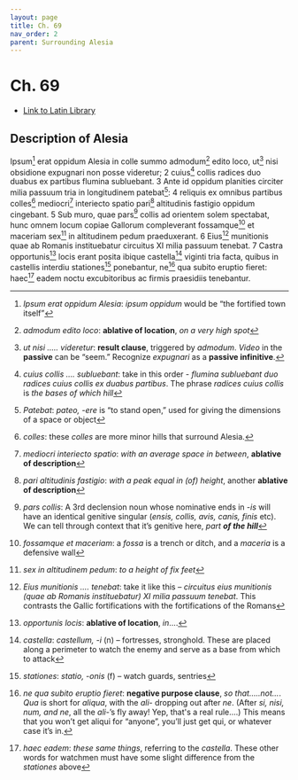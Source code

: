 ```yaml
---
layout: page
title: Ch. 69
nav_order: 2
parent: Surrounding Alesia
---
```


# Ch. 69

- [Link to Latin Library](https://www.thelatinlibrary.com/caesar/gallic/gall7.shtml#69)

## Description of Alesia 

Ipsum[^1] erat oppidum Alesia in colle summo admodum[^2] edito loco, ut[^3] nisi obsidione expugnari non posse videretur; 2 cuius[^4] collis radices duo duabus ex partibus flumina subluebant. 3 Ante id oppidum planities circiter milia passuum tria in longitudinem patebat[^5]: 4 reliquis ex omnibus partibus colles[^6] mediocri[^7] interiecto spatio pari[^8] altitudinis fastigio oppidum cingebant. 5 Sub muro, quae pars[^9] collis ad orientem solem spectabat, hunc omnem locum copiae Gallorum compleverant fossamque[^10] et maceriam sex[^11] in altitudinem pedum praeduxerant. 6 Eius[^12] munitionis quae ab Romanis instituebatur circuitus XI milia passuum tenebat. 7 Castra opportunis[^13] locis erant posita ibique castella[^14] viginti tria facta, quibus in castellis interdiu stationes[^15] ponebantur, ne[^16] qua subito eruptio fieret: haec[^17] eadem noctu excubitoribus ac firmis praesidiis tenebantur.


[^1]: *Ipsum erat oppidum Alesia*: *ipsum oppidum* would be “the fortified town itself”

[^2]: *admodum edito loco*: **ablative of location**, *on a very high spot*

[^3]: *ut nisi ….. videretur*: **result clause**, triggered by *admodum*. *Video* in the **passive** can be “seem.” Recognize *expugnari* as a **passive infinitive**.

[^4]: *cuius collis …. subluebant*: take in this order - *flumina subluebant duo radices cuius collis ex duabus partibus*. The phrase *radices cuius collis* is *the bases of which hill*

[^5]: *Patebat*: *pateo, -ere* is “to stand open,” used for giving the dimensions of a space or object

[^6]: *colles*: these *colles* are more minor hills that surround Alesia.

[^7]: *mediocri interiecto spatio*: *with an average space in between*, **ablative of description**

[^8]: *pari altitudinis fastigio*: *with a peak equal in (of) height*, another **ablative of description**

[^9]: *pars collis*: A 3rd declension noun whose nominative ends in -*is* will have an identical genitive singular (*ensis, collis, avis, canis, finis* etc). We can tell through context that it’s genitive here, _part **of the hill**_

[^10]: *fossamque et maceriam*: a *fossa* is a trench or ditch, and a *maceria* is a defensive wall

[^11]: *sex in altitudinem pedum*: *to a height of fix feet*

[^12]: *Eius munitionis …. tenebat*: take it like this – *circuitus eius munitionis (quae ab Romanis instituebatur) XI milia passuum tenebat*. This contrasts the Gallic fortifications with the fortifications of the Romans

[^13]: *opportunis locis*: **ablative of location**, *in*….

[^14]: *castella*: *castellum, -i* (n) – fortresses, stronghold. These are placed along a perimeter to watch the enemy and serve as a base from which to attack

[^15]: *stationes*: *statio, -onis* (f) – watch guards, sentries

[^16]: *ne qua subito eruptio fieret*: **negative purpose clause**, *so that…..not…*. *Qua* is short for *aliqua*, with the *ali*- dropping out after *ne*. (After *si, nisi, num, and ne*, all the *ali*-’s fly away! Yep, that's a real rule....) This means that you won’t get aliqui for “anyone”, you’ll just get qui, or whatever case it’s in.

[^17]: *haec eadem*: *these same things*, referring to the *castella*. These other words for watchmen must have some slight difference from the *stationes* above


